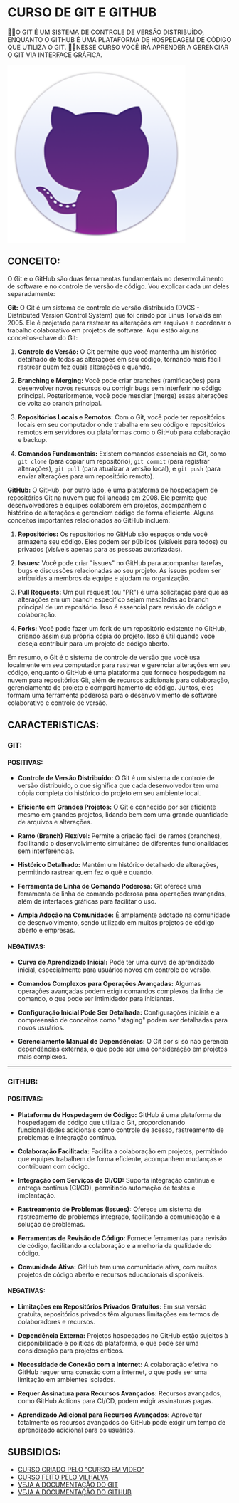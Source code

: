 # CURSO DE GIT E GITHUB
👨‍⚖️O GIT É UM SISTEMA DE CONTROLE DE VERSÃO DISTRIBUÍDO, ENQUANTO O GITHUB É UMA PLATAFORMA DE HOSPEDAGEM DE CÓDIGO QUE UTILIZA O GIT.
👨‍💻NESSE CURSO VOCÊ IRÁ APRENDER A GERENCIAR O GIT VIA INTERFACE GRÁFICA.

<img src="FOTO.png" align="center" width="400"> <br>

## CONCEITO:
O Git e o GitHub são duas ferramentas fundamentais no desenvolvimento de software e no controle de versão de código. Vou explicar cada um deles separadamente:

**Git:**
O Git é um sistema de controle de versão distribuído (DVCS - Distributed Version Control System) que foi criado por Linus Torvalds em 2005. Ele é projetado para rastrear as alterações em arquivos e coordenar o trabalho colaborativo em projetos de software. Aqui estão alguns conceitos-chave do Git:

1. **Controle de Versão:** O Git permite que você mantenha um histórico detalhado de todas as alterações em seu código, tornando mais fácil rastrear quem fez quais alterações e quando.

2. **Branching e Merging:** Você pode criar branches (ramificações) para desenvolver novos recursos ou corrigir bugs sem interferir no código principal. Posteriormente, você pode mesclar (merge) essas alterações de volta ao branch principal.

3. **Repositórios Locais e Remotos:** Com o Git, você pode ter repositórios locais em seu computador onde trabalha em seu código e repositórios remotos em servidores ou plataformas como o GitHub para colaboração e backup.

4. **Comandos Fundamentais:** Existem comandos essenciais no Git, como `git clone` (para copiar um repositório), `git commit` (para registrar alterações), `git pull` (para atualizar a versão local), e `git push` (para enviar alterações para um repositório remoto).

**GitHub:**
O GitHub, por outro lado, é uma plataforma de hospedagem de repositórios Git na nuvem que foi lançada em 2008. Ele permite que desenvolvedores e equipes colaborem em projetos, acompanhem o histórico de alterações e gerenciem código de forma eficiente. Alguns conceitos importantes relacionados ao GitHub incluem:

1. **Repositórios:** Os repositórios no GitHub são espaços onde você armazena seu código. Eles podem ser públicos (visíveis para todos) ou privados (visíveis apenas para as pessoas autorizadas).

2. **Issues:** Você pode criar "issues" no GitHub para acompanhar tarefas, bugs e discussões relacionadas ao seu projeto. As issues podem ser atribuídas a membros da equipe e ajudam na organização.

3. **Pull Requests:** Um pull request (ou "PR") é uma solicitação para que as alterações em um branch específico sejam mescladas ao branch principal de um repositório. Isso é essencial para revisão de código e colaboração.

4. **Forks:** Você pode fazer um fork de um repositório existente no GitHub, criando assim sua própria cópia do projeto. Isso é útil quando você deseja contribuir para um projeto de código aberto.

Em resumo, o Git é o sistema de controle de versão que você usa localmente em seu computador para rastrear e gerenciar alterações em seu código, enquanto o GitHub é uma plataforma que fornece hospedagem na nuvem para repositórios Git, além de recursos adicionais para colaboração, gerenciamento de projeto e compartilhamento de código. Juntos, eles formam uma ferramenta poderosa para o desenvolvimento de software colaborativo e controle de versão.

## CARACTERISTICAS:
### GIT:
#### POSITIVAS:
- **Controle de Versão Distribuído:** O Git é um sistema de controle de versão distribuído, o que significa que cada desenvolvedor tem uma cópia completa do histórico do projeto em seu ambiente local.

- **Eficiente em Grandes Projetos:** O Git é conhecido por ser eficiente mesmo em grandes projetos, lidando bem com uma grande quantidade de arquivos e alterações.

- **Ramo (Branch) Flexível:** Permite a criação fácil de ramos (branches), facilitando o desenvolvimento simultâneo de diferentes funcionalidades sem interferências.

- **Histórico Detalhado:** Mantém um histórico detalhado de alterações, permitindo rastrear quem fez o quê e quando.

- **Ferramenta de Linha de Comando Poderosa:** Git oferece uma ferramenta de linha de comando poderosa para operações avançadas, além de interfaces gráficas para facilitar o uso.

- **Ampla Adoção na Comunidade:** É amplamente adotado na comunidade de desenvolvimento, sendo utilizado em muitos projetos de código aberto e empresas.

#### NEGATIVAS:
- **Curva de Aprendizado Inicial:** Pode ter uma curva de aprendizado inicial, especialmente para usuários novos em controle de versão.

- **Comandos Complexos para Operações Avançadas:** Algumas operações avançadas podem exigir comandos complexos da linha de comando, o que pode ser intimidador para iniciantes.

- **Configuração Inicial Pode Ser Detalhada:** Configurações iniciais e a compreensão de conceitos como "staging" podem ser detalhadas para novos usuários.

- **Gerenciamento Manual de Dependências:** O Git por si só não gerencia dependências externas, o que pode ser uma consideração em projetos mais complexos.

---

### GITHUB:
#### POSITIVAS:
- **Plataforma de Hospedagem de Código:** GitHub é uma plataforma de hospedagem de código que utiliza o Git, proporcionando funcionalidades adicionais como controle de acesso, rastreamento de problemas e integração contínua.

- **Colaboração Facilitada:** Facilita a colaboração em projetos, permitindo que equipes trabalhem de forma eficiente, acompanhem mudanças e contribuam com código.

- **Integração com Serviços de CI/CD:** Suporta integração contínua e entrega contínua (CI/CD), permitindo automação de testes e implantação.

- **Rastreamento de Problemas (Issues):** Oferece um sistema de rastreamento de problemas integrado, facilitando a comunicação e a solução de problemas.

- **Ferramentas de Revisão de Código:** Fornece ferramentas para revisão de código, facilitando a colaboração e a melhoria da qualidade do código.

- **Comunidade Ativa:** GitHub tem uma comunidade ativa, com muitos projetos de código aberto e recursos educacionais disponíveis.

#### NEGATIVAS:
- **Limitações em Repositórios Privados Gratuitos:** Em sua versão gratuita, repositórios privados têm algumas limitações em termos de colaboradores e recursos.

- **Dependência Externa:** Projetos hospedados no GitHub estão sujeitos à disponibilidade e políticas da plataforma, o que pode ser uma consideração para projetos críticos.

- **Necessidade de Conexão com a Internet:** A colaboração efetiva no GitHub requer uma conexão com a internet, o que pode ser uma limitação em ambientes isolados.

- **Requer Assinatura para Recursos Avançados:** Recursos avançados, como GitHub Actions para CI/CD, podem exigir assinaturas pagas.

- **Aprendizado Adicional para Recursos Avançados:** Aproveitar totalmente os recursos avançados do GitHub pode exigir um tempo de aprendizado adicional para os usuários.

## SUBSIDIOS:
- [CURSO CRIADO PELO "CURSO EM VIDEO"](https://www.youtube.com/playlist?list=PLHz_AreHm4dm7ZULPAmadvNhH6vk9oNZA)
- [CURSO FEITO PELO VILHALVA](https://github.com/VILHALVA)
- [VEJA A DOCUMENTAÇÃO DO GIT](https://git-scm.com/doc)
- [VEJA A DOCUMENTAÇÃO DO GITHUB](https://docs.github.com/pt)